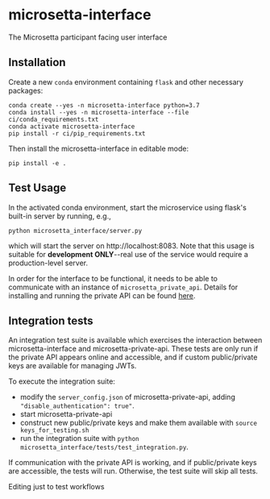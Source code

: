 # microsetta-interface
The Microsetta participant facing user interface

## Installation
Create a new `conda` environment containing `flask` and other necessary packages:

```
conda create --yes -n microsetta-interface python=3.7
conda install --yes -n microsetta-interface --file ci/conda_requirements.txt
conda activate microsetta-interface
pip install -r ci/pip_requirements.txt
```

Then install the microsetta-interface in editable mode:

`pip install -e .`

## Test Usage

In the activated conda environment, start the microservice using flask's built-in server by running, e.g.,

`python microsetta_interface/server.py`

which will start the server on http://localhost:8083. Note that this usage is suitable for
**development ONLY**--real use of the service would require a production-level server.

In order for the interface to be functional, it needs to be able to communicate
with an instance of `microsetta_private_api`. Details for installing and
running the private API can be found
[here](https://github.com/biocore/microsetta-private-api/blob/master/README.md#installation).

## Integration tests

An integration test suite is available which exercises the interaction between microsetta-interface and microsetta-private-api. These tests are only run if the private API appears online and accessible, and if custom public/private keys are available for managing JWTs.

To execute the integration suite:

* modify the `server_config.json` of microsetta-private-api, adding `"disable_authentication": true"`. 
* start microsetta-private-api
* construct new public/private keys and make them available with `source keys_for_testing.sh`
* run the integration suite with `python microsetta_interface/tests/test_integration.py`.

If communication with the private API is working, and if public/private keys are accessible, the tests will run. Otherwise, the test suite will skip all tests.

Editing just to test workflows
